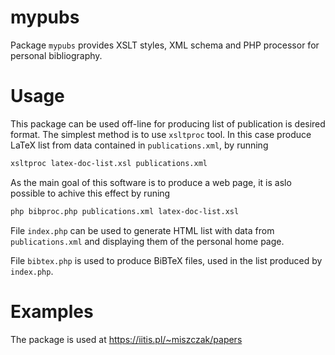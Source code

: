 # mypubs

Package `mypubs` provides XSLT styles, XML schema and PHP processor for personal bibliography.

# Usage

This package can be used off-line for producing list of publication is desired format. The simplest method is to use `xsltproc` tool. In this case produce LaTeX list from data contained in `publications.xml`, by running

```bash
xsltproc latex-doc-list.xsl publications.xml 
```

As the main goal of this software is to produce a web page, it is aslo possible to achive this effect by runing 

```bash
php bibproc.php publications.xml latex-doc-list.xsl
```

File `index.php` can be used to generate HTML list with data from `publications.xml` and displaying them of the personal home page.

File `bibtex.php` is used to produce BiBTeX files, used in the list produced by `index.php`.

# Examples

The package is used at https://iitis.pl/~miszczak/papers
